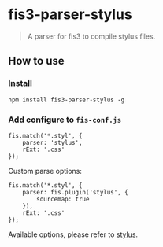 fis3-parser-stylus
========

> A parser for fis3 to compile stylus files.


## How to use
 
### Install
 
```shell
npm install fis3-parser-stylus -g
```

### Add configure to `fis-conf.js`

```javasciprt
fis.match('*.styl', {
    parser: 'stylus',
    rExt: '.css'
});
```

Custom parse options:

```javasciprt
fis.match('*.styl', {
    parser: fis.plugin('stylus', {
        sourcemap: true
    }),
    rExt: '.css'
});
```

Available options, please refer to [stylus](http://stylus-lang.com/).


 

 
